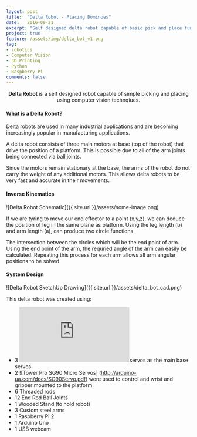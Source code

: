 ```yaml
---
layout: post
title:  "Delta Robot - Placing Dominoes"
date:   2016-09-21
excerpt: "Self designed delta robot capable of basic pick and place functionality using computer vision"
project: true
feature: /assets/img/delta_bot_v1.png
tag:
- robotics 
- Computer Vision
- 3D Printing
- Python
- Raspberry Pi
comments: false
---
```

    
<center><b>Delta Robot</b> is a self designed robot capable of simple picking and placing using computer vision technqiues.</center>
     
#### What is a Delta Robot?
Delta robots are used in many industrial applications and are becoming increasingly popular in manufacturing applications. 

A delta robot consists of three main motors at base (top of the robot) that drive the position of a platform. This is possible due to all of the arm joints being connected via ball joints. 

Since the motors remain stationary at the base, the arms of the robot do not carry the weight of any additional motors. This allows delta robots to be very fast and accurate in their movements.


#### Inverse Kinematics
![Delta Robot Schematic]({{ site.url }}/assets/some-image.png)

If we are tyring to move our end effector to a point (x,y,z), we can deduce the position of leg in the same plane as platform. Using the leg length (b) and arm length (a), can produce two circle functions

The intersection between the circles which will be the end point of arm. Using the end point of the arm, the requried angle of the arm can easily be calculated. Repeating this process for each arm allows all arm angular positions to be solved. 

#### System Design

![Delta Robot SketchUp Drawing]({{ site.url }}/assets/delta_bot_cad.png)

This delta robot was created using:
* 3 ![Hitec HS-755HB](http://cdn.sparkfun.com/datasheets/Robotics/33755.pdf)servos as the main base servos. 
* 2 ![Tower Pro SG90 Micro Servos] (http://arduino-ua.com/docs/SG90Servo.pdf) were used to control and wrist and gripper mounted to the platform. 
* 6 Threaded rods
* 12 End Rod Ball Joints
* 1 Wooded Stand (to hold robot)
* 3 Custom steel arms
* 1 Raspberry Pi 2
* 1 Arduino Uno
* 1 USB webcam
